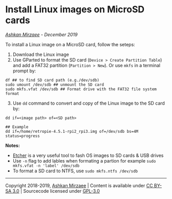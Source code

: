 # Install Linux images on MicroSD cards
*[Ashkan Mirzaee](https://ashki23.github.io/index.html) - December 2019*

To install a Linux image on a MicroSD card, follow the seteps:
1. Download the Linux image
2. Use GParted to format the SD card (`Device > Create Partition Table`) and add a FAT32 partition (`Partition > New`). Or use `mkfs` in a terminal prompt by:
```
df ## to find SD card path (e.g./dev/sdb)
sudo umount /dev/sdb ## unmount the SD card
sudo mkfs.vfat /dev/sdb ## Format drive with the FAT32 file system format
```

3. Use `dd` command to convert and copy of the Linux image to the SD card by:
```
dd if=<image path> of=<SD path>

## Example
dd if=/home/retropie-4.5.1-rpi2_rpi3.img of=/dev/sdb bs=4M status=progress
```

**Notes:**
- [Etcher](https://www.balena.io/etcher/) is a very useful tool to fash OS images to SD cards & USB drives
- Use `-n` flag to add lables when formating a partion for example `sudo mkfs.vfat -n 'label' /dev/sdb` 
- To format a SD card to NTFS, use `sudo mkfs.ntfs /dev/sdb`

---
Copyright 2018-2019, [Ashkan Mirzaee](https://ashki23.github.io/index.html) | Content is available under [CC BY-SA 3.0](https://creativecommons.org/licenses/by-sa/3.0/) | Sourcecode licensed under [GPL-3.0](https://www.gnu.org/licenses/gpl-3.0.en.html)
